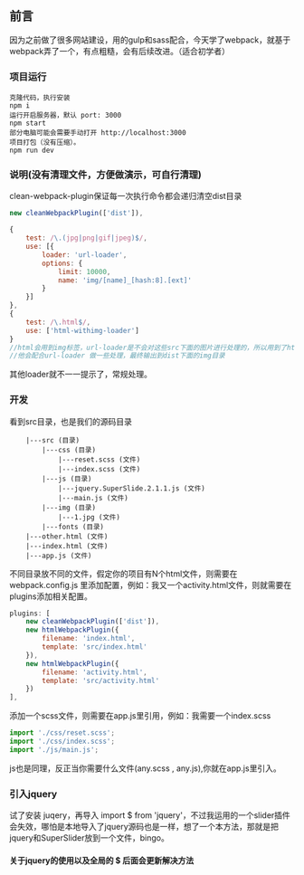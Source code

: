 ## 前言
因为之前做了很多网站建设，用的gulp和sass配合，今天学了webpack，就基于webpack弄了一个，有点粗糙，会有后续改进。（适合初学者）

### 项目运行
```shell
克隆代码，执行安装
npm i
运行开启服务器，默认 port: 3000
npm start
部分电脑可能会需要手动打开 http://localhost:3000
项目打包（没有压缩）。
npm run dev
```
### 说明(没有清理文件，方便做演示，可自行清理)
clean-webpack-plugin保证每一次执行命令都会递归清空dist目录
```javascript
new cleanWebpackPlugin(['dist']),
```
```javascript
{
	test: /\.(jpg|png|gif|jpeg)$/,
	use: [{
		loader: 'url-loader',
		options: {
			limit: 10000,
			name: 'img/[name]_[hash:8].[ext]'
		}
	}]
},
{
	test: /\.html$/,
	use: ['html-withimg-loader']
}
//html会用到img标签，url-loader是不会对这些src下面的图片进行处理的，所以用到了html-withimg-loader这个loader，
//他会配合url-loader 做一些处理，最终输出到dist下面的img目录
```
其他loader就不一一提示了，常规处理。

### 开发
看到src目录，也是我们的源码目录
```shell
	|---src (目录)
		|---css (目录)
			|---reset.scss (文件)
			|---index.scss (文件)
		|---js (目录)
			|---jquery.SuperSlide.2.1.1.js (文件)
			|---main.js (文件)
		|---img (目录)
			|---1.jpg (文件)
		|---fonts (目录)
	|---other.html (文件)
	|---index.html (文件)
	|---app.js (文件)
```
不同目录放不同的文件，假定你的项目有N个html文件，则需要在webpack.config.js 里添加配置，例如：我又一个activity.html文件，则就需要在plugins添加相关配置。
```javascript
plugins: [
	new cleanWebpackPlugin(['dist']),
	new htmlWebpackPlugin({
		filename: 'index.html',
		template: 'src/index.html'
	}),
	new htmlWebpackPlugin({
		filename: 'activity.html',
		template: 'src/activity.html'
	})
],
```
添加一个scss文件，则需要在app.js里引用，例如：我需要一个index.scss
```javascript
import './css/reset.scss';
import './css/index.scss';
import './js/main.js';
```
js也是同理，反正当你需要什么文件(any.scss , any.js),你就在app.js里引入。
### 引入jquery
试了安装 juqery，再导入 import $ from 'jquery'，不过我运用的一个slider插件会失效，哪怕是本地导入了jquery源码也是一样，想了一个本方法，那就是把jquery和SuperSlider放到一个文件，bingo。
#### 关于jquery的使用以及全局的 $ 后面会更新解决方法
